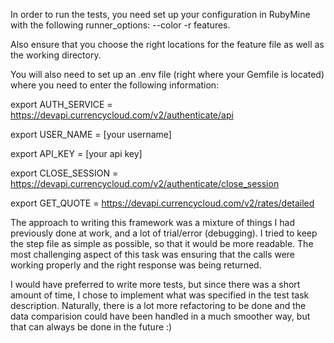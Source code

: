 In order to run the tests, you need set up your configuration in RubyMine with the 
following runner_options: --color -r features. 

Also ensure that you choose the right locations
for the feature file as well as the working directory. 

You will also need to set up an .env file (right where your Gemfile is located)
where you need to enter the following information:

export AUTH_SERVICE = https://devapi.currencycloud.com/v2/authenticate/api

export USER_NAME = [your username]

export API_KEY = [your api key]

export CLOSE_SESSION = https://devapi.currencycloud.com/v2/authenticate/close_session

export GET_QUOTE = https://devapi.currencycloud.com/v2/rates/detailed

The approach to writing this framework was a mixture of things I had previously done at work,
and a lot of trial/error (debugging). I tried to keep the step file as simple as possible, so that it would
be more readable. The most challenging aspect of this task was ensuring that the calls
were working properly and the right response was being returned. 

I would have preferred to write more tests, but since there was a short amount of time, I chose to implement what was specified in the test 
task description. Naturally, there is a lot more refactoring to be done and the data 
comparision could have been handled in a much smoother way, but that can always be done
in the future :)